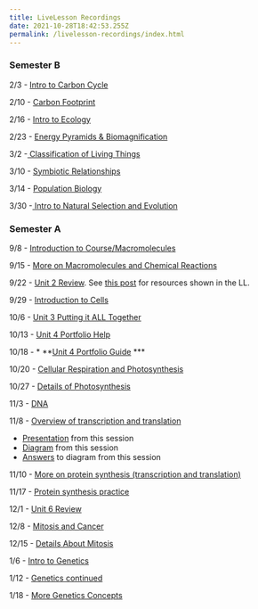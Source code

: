 ```yaml
---
title: LiveLesson Recordings
date: 2021-10-28T18:42:53.255Z
permalink: /livelesson-recordings/index.html
---
```

### Semester B

2/3 - [Intro to Carbon Cycle](https://www.connexus.com/external/livelesson/?url-path=pyeu4d9dbjvp&domain=ue2prod01.livelesson.com)

2/10 - [Carbon Footprint](https://www.connexus.com/external/livelesson/?url-path=pqwwvki8xvf8&domain=ue2prod01.livelesson.com)

2/16 - [Intro to Ecology](https://www.connexus.com/external/livelesson/?url-path=p0wc8vc8s0sf&domain=ue2prod01.livelesson.com)

2/23 - [Energy Pyramids & Biomagnification](https://www.connexus.com/external/livelesson/?url-path=rpb2r0kdtgapc&domain=ue2prod01.livelesson.com)

3/2 -[ Classification of Living Things](https://www.connexus.com/external/livelesson/?url-path=prlsqzyaewc9&domain=ue2prod01.livelesson.com)

3/10 - [Symbiotic Relationships](https://www.connexus.com/external/livelesson/?url-path=pj79f1dwfvnm&domain=ue2prod01.livelesson.com)

3/14 - [Population Biology ](https://www.connexus.com/external/livelesson/?url-path=rpppxlm75plgz&domain=ue2prod01.livelesson.com)

3/30 -[ Intro to Natural Selection and Evolution](https://www.connexus.com/external/livelesson/?url-path=ps6piq90j0kt/domain=ue2prod01.livelesson.com)

### Semester A

9/8 - [Introduction to Course/Macromolecules](https://www.connexus.com/external/livelesson/?url-path=pv0713zdtb4k&domain=ue2prod01.livelesson.com)

9/15 - [More on Macromolecules and Chemical Reactions](https://www.connexus.com/external/livelesson/?url-path=p81ijwa2jizc&domain=ue2prod01.livelesson.com)

9/22 - [Unit 2 Review](https://www.connexus.com/external/livelesson/?url-path=p03tmajoe4u2&domain=ue2prod01.livelesson.com). See [this post](/posts/unit-2-review) for resources shown in the LL.

9/29 - [Introduction to Cells](https://www.connexus.com/external/livelesson/?url-path=rpsbvr5a4iig9&domain=ue2prod01.livelesson.com)

10/6 - [Unit 3 Putting it ALL Together](https://ue2prod01.livelesson.com/pr879awyrlm3/)

10/13 - [Unit 4 Portfolio Help](https://www.connexus.com/external/livelesson/?url-path=rpfdcllvydscg&domain=ue2prod01.livelesson.com)

10/18 - * **[Unit 4 Portfolio Guide](https://www.connexus.com/external/livelesson/?url-path=pzh67r7kvlgc&domain=ue2prod01.livelesson.com) ***

10/20 - [Cellular Respiration and Photosynthesis](https://www.connexus.com/external/livelesson/?url-path=p6o6k7u4d9bq&domain=ue2prod01.livelesson.com)

10/27 - [Details of Photosynthesis](https://www.connexus.com/external/livelesson/?url-path=prr5tl4jxkt9&domain=ue2prod01.livelesson.com)

11/3 - [DNA](https://www.connexus.com/external/livelesson/?url-path=pnvpfu8quzx1&domain=ue2prod01.livelesson.com)

11/8 - [Overview of transcription and translation](https://www.connexus.com/external/livelesson/?url-path=psm5h82zsowd&domain=ue2prod01.livelesson.com) 

* [Presentation](https://docs.google.com/presentation/d/1rnNtWiP7ihxAMLyIXiM4MUJCVeFnCq6F98EdgDXMBUI/edit?usp=sharing) from this session
* [Diagram](https://drive.google.com/file/d/1qO-dSYJiav982_guP_N4_Om08Ium6wsv/view?usp=sharing) from this session
* [Answers](https://drive.google.com/file/d/1C5KahUPSpZ4stl_DBACNl0D2wLHpf1NQ/view?usp=sharing) to diagram from this session

11/10 - [More on protein synthesis (transcription and translation)](https://www.connexus.com/external/livelesson/?url-path=proqyx0dm2aq&domain=ue2prod01.livelesson.com)

11/17 - [Protein synthesis practice](https://www.connexus.com/external/livelesson/?url-path=p5g6ljtdtrr9&domain=ue2prod01.livelesson.com)

12/1 - [Unit 6 Review](https://www.connexus.com/external/livelesson/?url-path=ps936xew5p2b&domain=ue2prod01.livelesson.com)

12/8 - [Mitosis and Cancer](https://www.connexus.com/external/livelesson/?url-path=pxcr4ez5r48r&domain=ue2prod01.livelesson.com)

12/15 - [Details About Mitosis](https://www.connexus.com/external/livelesson/?url-path=ptoc86wlh3aj&domain=ue2prod01.livelesson.com)

1/6 - [Intro to Genetics](https://www.connexus.com/external/livelesson/?url-path=p7rwu306ire2&domain=ue2prod01.livelesson.com)

1/12 - [Genetics continued](https://www.connexus.com/external/livelesson/?url-path=pxflv9b138oi&domain=ue2prod01.livelesson.com)

1/18 - [More Genetics Concepts](https://www.connexus.com/external/livelesson/?url-path=pu39nxc2xav9&domain=ue2prod01.livelesson.com)